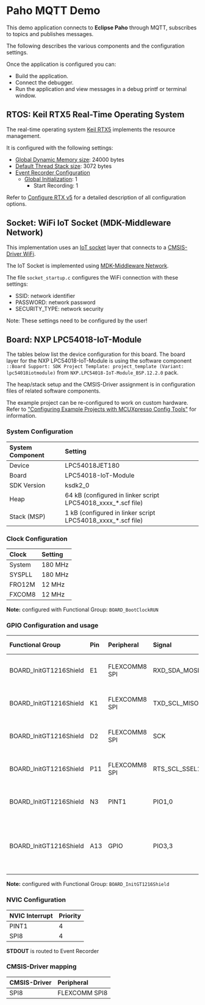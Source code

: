 Paho MQTT Demo
==============

This demo application connects to **Eclipse Paho** through MQTT, subscribes to topics and publishes messages.

The following describes the various components and the configuration settings.

Once the application is configured you can:
- Build the application.
- Connect the debugger.
- Run the application and view messages in a debug printf or terminal window.

RTOS: Keil RTX5 Real-Time Operating System
------------------------------------------

The real-time operating system [Keil RTX5](https://arm-software.github.io/CMSIS_5/RTOS2/html/rtx5_impl.html) implements the resource management. 

It is configured with the following settings:

- [Global Dynamic Memory size](https://arm-software.github.io/CMSIS_5/RTOS2/html/config_rtx5.html#systemConfig): 24000 bytes
- [Default Thread Stack size](https://arm-software.github.io/CMSIS_5/RTOS2/html/config_rtx5.html#threadConfig): 3072 bytes
- [Event Recorder Configuration](https://arm-software.github.io/CMSIS_5/RTOS2/html/config_rtx5.html#evtrecConfig)
  - [Global Initialization](https://arm-software.github.io/CMSIS_5/RTOS2/html/config_rtx5.html#evtrecConfigGlobIni): 1
    - Start Recording: 1

Refer to [Configure RTX v5](https://arm-software.github.io/CMSIS_5/RTOS2/html/config_rtx5.html) for a detailed description of all configuration options.

Socket: WiFi IoT Socket (MDK-Middleware Network)
------------------------------------------------
This implementation uses an [IoT socket](https://mdk-packs.github.io/IoT_Socket/html/index.html) layer that connects to a 
[CMSIS-Driver WiFi](https://arm-software.github.io/CMSIS_5/Driver/html/index.html).

The IoT Socket is implemented using 
[MDK-Middleware Network](https://www.keil.com/pack/doc/mw/Network/html/index.html).

The file `socket_startup.c` configures the WiFi connection with these settings:
 - SSID:          network identifier
 - PASSWORD:      network password
 - SECURITY_TYPE: network security

Note: These settings need to be configured by the user!

Board: NXP LPC54018-IoT-Module
------------------------------

The tables below list the device configuration for this board. The board layer for the NXP LPC54018-IoT-Module is using the software component `::Board Support: SDK Project Template: project_template (Variant: lpc54018iotmodule)` from `NXP.LPC54018-IoT-Module_BSP.12.2.0` pack.

The heap/stack setup and the CMSIS-Driver assignment is in configuration files of related software components.

The example project can be re-configured to work on custom hardware. Refer to ["Configuring Example Projects with MCUXpresso Config Tools"](https://github.com/MDK-Packs/Documentation/tree/master/Using_MCUXpresso) for information.

### System Configuration

| System Component        | Setting
|:------------------------|:----------------------------------------
| Device                  | LPC54018JET180
| Board                   | LPC54018-IoT-Module
| SDK Version             | ksdk2_0
| Heap                    | 64 kB (configured in linker script LPC54018_xxxx_*.scf file)
| Stack (MSP)             |  1 kB (configured in linker script LPC54018_xxxx_*.scf file)

### Clock Configuration

| Clock                   | Setting
|:------------------------|:----------------------------------------
| System                  | 180 MHz
| SYSPLL                  | 180 MHz
| FRO12M                  |  12 MHz
| FXCOM8                  |  12 MHz

**Note:** configured with Functional Group: `BOARD_BootClockRUN`

### GPIO Configuration and usage

| Functional Group       | Pin | Peripheral    | Signal        | Identifier  | Pin Settings                                          | Usage
|:-----------------------|:----|:--------------|:--------------|:------------|:----------------------------------------------------  |:-----
| BOARD_InitGT1216Shield | E1  | FLEXCOMM8 SPI | RXD_SDA_MOSI  | SPI8_MOSI   | Default                                               | SPI8 MOSI for WiFi Module
| BOARD_InitGT1216Shield | K1  | FLEXCOMM8 SPI | TXD_SCL_MISO  | SPI8_MISO   | Default                                               | SPI8 MISO for WiFi Module
| BOARD_InitGT1216Shield | D2  | FLEXCOMM8 SPI | SCK           | SPI8_SCK    | Default                                               | SPI8 SCK for WiFi Module
| BOARD_InitGT1216Shield | P11 | FLEXCOMM8 SPI | RTS_SCL_SSEL1 | SPI8_SSEL1  | Default                                               | SPI8 SSEL1 for WiFi Module
| BOARD_InitGT1216Shield | N3  | PINT1         | PIO1,0        | IRQ         | Direction Input,  mode PullUp                         | Interrupt pin for WiFi module
| BOARD_InitGT1216Shield | A13 | GPIO          | PIO3,3        | PWRON       | Direction Output, GPIO initial state 0, mode PullDown | PowerOn pin for WiFi module

**Note:** configured with Functional Group: `BOARD_InitGT1216Shield`

### NVIC Configuration

| NVIC Interrupt      | Priority
|:--------------------|:--------
| PINT1               | 4
| SPI8                | 4

**STDOUT** is routed to Event Recorder

### CMSIS-Driver mapping

| CMSIS-Driver | Peripheral
|:-------------|:-------------
| SPI8         | FLEXCOMM SPI8
